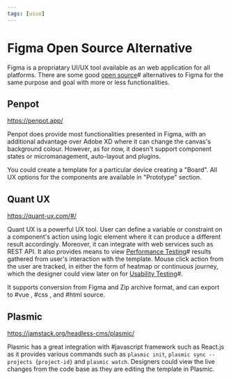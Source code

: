 ```yaml
---
tags: [uiux]
---
```


# Figma Open Source Alternative

Figma is a propriatary UI/UX tool available as an web application for all
platforms. There are some good [open source](202110161031.md)# alternatives to
Figma for the same purpose and goal with more or less functionalities.

## Penpot

https://penpot.app/

Penpot does provide most functionalities presented in Figma, with an additional
advantage over Adobe XD where it can change the canvas's background colour.
However, as for now, it doesn't support component states or micromanagement,
auto-layout and plugins.

You could create a template for a particular device creating a "Board". All UX
options for the components are available in "Prototype" section.

## Quant UX

https://quant-ux.com/#/

Quant UX is a powerful UX tool. User can define a variable or constraint on a
component's action using logic element where it can produce a different result
accordingly. Moreover, it can integrate with web services such as REST API. It
also provides means to view [Performance Testing](202206201415.md)# results
gathered from user's interaction with the template. Mouse click action from the
user are tracked, in either the form of heatmap or continuous journey, which the
designer could view later on for [Usability Testing](202206201428.md)#.

It supports conversion from Figma and Zip archive format, and can export to #vue
, #css , and #html source.

## Plasmic

https://jamstack.org/headless-cms/plasmic/

Plasmic has a great integration with #javascript framework such as React.js as
it provides various commands such as `plasmic init`, `plasmic sync --projects
{project-id}` and `plasmic watch`. Designers could view the live changes from
the code base as they are editing the template in Plasmic.
